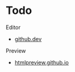 # Todo

Editor

- [github.dev](https://github.dev/jlongyam/detect)

Preview

- [htmlpreview.github.io](https://htmlpreview.github.io/)
